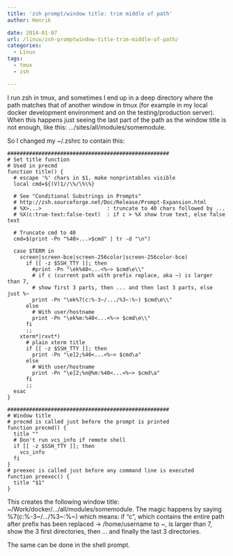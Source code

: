 ```yaml
---
title: 'zsh prompt/window title: trim middle of path'
author: Henrik

date: 2014-01-07
url: /linux/zsh-promptwindow-title-trim-middle-of-path/
categories:
  - Linux
tags:
  - tmux
  - zsh

---
```

I run zsh in tmux, and sometimes I end up in a deep directory where the path matches that of another window in tmux (for example in my local docker development environment and on the testing/production server). When this happens just seeing the last part of the path as the window title is not enough, like this: &#8230;/sites/all/modules/somemodule.
<!--more-->

So I changed my ~/.zshrc to contain this:

<pre>
<code class="language-bash">####################################################
# Set title function
# Used in precmd
function title() {
  # escape '%' chars in $1, make nonprintables visible
  local cmd=${(V)1//\%/\%\%}

  # See "Conditional Substrings in Prompts"
  # http://zsh.sourceforge.net/Doc/Release/Prompt-Expansion.html
  # %X&gt;...&gt;                     : truncate to 40 chars followed by ...
  # %X(c:true-text:false-text)  : if c &gt; %X show true text, else false text

  # Truncate cmd to 40
  cmd=$(print -Pn "%40&gt;...&gt;$cmd" | tr -d "\n")

  case $TERM in
    screen|screen-bce|screen-256color|screen-256color-bce)
      if [[ -z $SSH_TTY ]]; then
        #print -Pn "\ek%40&lt;...&lt;%~&gt; $cmd\e\\"
        # if c (current path with prefix replace, aka ~) is larger than 7,
        # show first 3 parts, then ... and then last 3 parts, else just %~
        print -Pn "\ek%7(c:%-3~/.../%3~:%~) $cmd\e\\"
      else
        # With user/hostname
        print -Pn "\ek%m:%40&lt;...&lt;%~&gt; $cmd\e\\"
      fi
      ;;
    xterm*|rxvt*)
      # plain xterm title
      if [[ -z $SSH_TTY ]]; then
        print -Pn "\e]2;%40&lt;...&lt;%~&gt; $cmd\a"
      else
        # With user/hostname
        print -Pn "\e]2;%n@%m:%40&lt;...&lt;%~&gt; $cmd\a"
      fi
      ;;
  esac
}

####################################################
# Window title
# precmd is called just before the prompt is printed
function precmd() {
  title ""
  # Don't run vcs_info if remote shell
  if [[ -z $SSH_TTY ]]; then
    vcs_info
  fi
}
# preexec is called just before any command line is executed
function preexec() {
  title "$1"
}
</code></pre>

This creates the following window title: ~/Work/docker/&#8230;/all/modules/somemodule. The magic happens by saying %7(c:%-3~/&#8230;/%3~:%~) which means: if &#8220;c&#8221;, which contains the entire path after prefix has been replaced -> /home/username to ~, is larger than 7, show the 3 first directories, then &#8230; and finally the last 3 directories.

The same can be done in the shell prompt.

